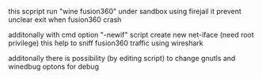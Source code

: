 this scpript run "wine fusion360" under sandbox using firejail
it prevent unclear exit when fusion360 crash

additonally with cmd option "-newif" script create new net-iface (need root privilege)
this help to sniff fusion360 traffic using wireshark

additonally there is possibility (by editing script) to change gnutls and winedbug optons for debug 


